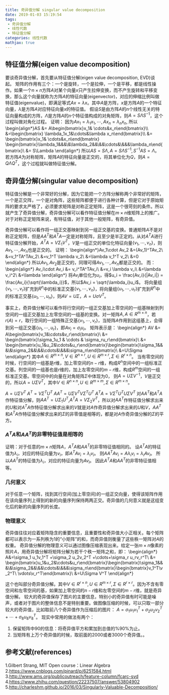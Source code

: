 ```yaml
---
title: 奇异值分解 singular value decomposition
date: 2019-01-03 15:19:54
tags:
 - 奇异值分解
 - 线性代数
 - 特征值分解
categories: 线性代数
mathjax: true
---
```


## 特征值分解(eigen value decomposition)
要谈奇异值分解，首先要从特征值分解(eigen value decomposition, EVD)谈起。
矩阵的作用有三个：一个是旋转，一个是拉伸，一个是平移，都是线性操作。如果一个$n\times n$方阵$A$对某个向量$x$只产生拉伸变换，而不产生旋转和平移变换，那么这个向量就称为方阵$A$的特征向量(eigenvector)，对应的伸缩比例叫做特征值(eigenvalue)，即满足等式$Ax = \lambda x$。其中$A$是方阵，$x$是方阵$A$的一个特征向量，$\lambda$是方阵$A$对应特征向量$x$的特征值。
假设$S$是由方阵$A$的$n$个线性无关的特征向量构成的方阵，$\Lambda$是方阵$A$的$n$个特征值构成的对角矩阵，则$A=S\Lambda S^{-1}$，这个过程叫做对角化过程。
证明：
因为$Ax_1 = \lambda_1 x_1,\cdots,Ax_n = \lambda_n x_n$,
所以
\begin{align\*}AS &= A\begin{bmatrix}x_1& \cdots&x_n\end{bmatrix}\\\\
&=\begin{bmatrix} \lambda_1x_1&\cdots&\lambda x_n\end{bmatrix}\\\\
&= \begin{bmatrix}x_1& \cdots&x_n\end{bmatrix} \begin{bmatrix}\lambda_1&&&\\&\lambda_2&&\\&&\cdots&\\&&&\lambda_n\end{bmatrix}\\
&= S\Lambda
\end{align\*}
所以$AS=S\Lambda, A=S\Lambda S^{-1}, S^{-1}AS=\Lambda$。
若方阵$A$为对称矩阵，矩阵$A$的特征向量是正交的，将其单位化为$Q$，则$A=Q\Lambda Q^T$，这个过程就叫做特征值分解。

## 奇异值分解(singular value decomposition)
特征值分解是一个非常好的分解，因为它能把一个方阵分解称两个非常好的矩阵，一个是正交阵，一个是对角阵，这些矩阵都便于进行各种计算，但是它对于原始矩阵的要求太严格了，必须要求矩阵是对称正定矩阵，这是一个很苛刻的条件。所以就产生了奇异值分解，奇异值分解可以看作特征值分解在$m\times n$维矩阵上的推广。对于对称正定矩阵来说，有特征值，对于其他一般矩阵，有奇异值。

奇异值分解可以看作将一组正交基映射到另一组正交基的变换。普通矩阵$A$不是对称正定矩阵，但是$AA^T$和$A^TA$一定是对称矩阵，且至少是半正定的。从对$A^TA$进行特征值分解开始，$A^TA=V\Sigma_1V^T$，$V$是一组正交的单位化特征向量$\{v_1,\cdots,v_n\}$，则$Av_1,\cdots,Av_n$也是正交的。
证明：
\begin{align\*}Av_1\cdot Av_2 &=(Av_1)^TAv_2\\
&=v_1^TA^TAv_2\\
&=v_1^T \lambda v_2\\
&=\lambda v_1^T v_2\\
&=0
\end{align\*}
所以$Av_1,Av_2$是正交的，同理可得$Av_1,\cdots,Av_n$都是正交的。
而：
\begin{align\*}
Av_i\cdot Av_i &= v_i^TA^TAv_i\\
&=v_i \lambda v_i\\
&=\lambda v_i^2\\
&=\lambda
\end{align\*}
将$Av_i$单位化为$u_i$，得$u_i = \frac{Av_i}{|Av_i|} = \frac{Av_i}{\sqrt{\lambda_i}}$，所以$Av_i = \sqrt{\lambda_i}u_i$。
将向量组$\{v_1,\cdots,v_r\}$扩充到$R^n$中的标准正交基$\{v_1,\cdots,v_n\}$，将向量组$\{u_1,\cdots,u_r\}$扩充到$R^n$中的标准正交基$\{u_1,\cdots,u_n\}$，则$AV = U\Sigma$，$A=U\sigma V^T$。

事实上，奇异值分解可以看作将行空间的一组正交基加上零空间的一组基映射到列空间的一组正交基加上左零空间的一组基的变换。对一矩阵$A,A\in R^{m\times n}$，若$r(A)=r$，取行空间的一组特殊正交基$\{v_1,\cdots,v_r\}$，当矩阵$A$作用到这组基上，会得到另一组正交基$\{u_1,\cdots,u_r\}$，即$Av_i = \sigma_iu_i$。
矩阵表示是：
\begin{align\*}
AV &= A\begin{bmatrix}v_1&\cdots&v_r\end{bmatrix}\\
&= \begin{bmatrix}\sigma_1u_1 & \cdots & \sigma_ru_r\end{bmatrix}\\
&= \begin{bmatrix}u_1&u_2&\cdots&u_r\end{bmatrix}\begin{bmatrix}\sigma_1&&&\\&\sigma_2&&\\&&\cdots&\\&&&\sigma_n\end{bmatrix}\\
&=U\Sigma
\end{align\*}
其中$A\in R^{m\times n}, V\in R^{n\times r},U\in R^{m\times r}, \Sigma \in R^{r\times n}$。
当有零空间的时候，行空间的一组基是$r$维，加上零空间的$n-r$维，构成$R^n$空间中的一组标准正交基。列空间的一组基也是$r$维的，加上左零空间的$m-r$维，构成$R^m$空间的一组标准正交基。零空间中的向量在对角矩阵$\Sigma$中体现为$0$，
则$A=U\Sigma V^{-1}$，$V$是正交的，所以$A=U\Sigma V^T$，其中$V\in R^{n\times n}, U\in R^{m\times m}, \Sigma \in R^{m\times n}$。

$A=U\Sigma V^T$
$A^T = V\Sigma^TU^T$
$AA^T = U\Sigma V^TV\Sigma^TU^T$
$A^TA = V\Sigma^TU^TU\Sigma V^T$
对$AA^T$和$A^TA$作特征值分解，则$AA^T = U\Sigma_1U^T$,$A^TA=V\Sigma_2V^T$，所以对$AA^T$作特征值分解求出来的$U$和对$A^TA$作特征值分解求出来的$V$就是对$A$作奇异值分解求出来的$U$和$V$，$AA^T$和$A^TA$作特征值分解求出来的$\Sigma$的非零值是相等的，都是对$A$作奇异值分解的$\Sigma$的平方。

### $A^TA$和$AA^T$的非零特征值是相等的
证明：对于任意的$m\times n$矩阵$A$，$A^TA$和$AA^T$的非零特征值相同的。 设$A^TA$的特征值为$\lambda_i$，对应的特征向量为$v_i$，即$A^TAv_i = \lambda_i v_i$。
则$AA^T Av_i = A\lambda_iv_i = \lambda_i Av_i$。
所以$AA^T$的特征值为$\lambda_i$，对应的特征向量为$Av_i$。
因此$A^TA$和$AA^T$的非零特征值相等。

### 几何意义
对于任意一个矩阵，找到其行空间(加上零空间)的一组正交向量，使得该矩阵作用在该向量序列上得到的新的向量序列保持两两正交。奇异值的几何意义就是这组变化后的新的向量序列的长度。

### 物理意义
奇异值往往对应着矩阵隐含的重要信息，且重要性和奇异值大小正相关。每个矩阵都可以表示为一系列秩为$1$的“小矩阵”的和，而奇异值则衡量了这些秩一矩阵对$A$的权重。
奇异值分解的物理意义可以通过图像压缩表现出来。给定一张$m\times n$像素的照片$A$，用奇异值分解将矩阵分解为若干个秩一矩阵之和，即：
\begin{align\*}
A&=\sigma_1 u_1v_1^T +\sigma_2 u_2v_2^T +\cdots+\sigma_r u_rv_r^T\\
&= \begin{bmatrix}u_1&u_2&\cdots&u_r\end{bmatrix}\begin{bmatrix}\sigma_1&&&\\&\sigma_2&&\\&&\cdots&\\&&&\sigma_n\end{bmatrix}\begin{bmatrix}v_1^T\\v_2^T\\ \vdots\\v_r^T\end{bmatrix}\\
&=U\Sigma V^T
\end{align\*}

这个也叫部分奇异值分解。其中$V\in R^{r\times n}, U\in R^{m\times r}, \Sigma \in R^{r\times r}$。因为不含有零空间和左零空间的基，如果加上零空间的$n-r$维和左零空间的$m-r$维，就是奇异值分解。
较大的奇异值保存了图片的主要信息，特别小的奇异值有时可能是噪声，或者对于图片的整体信息不是特别重要。做图像压缩的时候，可以只取一部分较大的奇异值，比如取前八个奇异值作为压缩后的图片：
$A = \sigma_1 u_1v_1^T +\sigma_2 u_2v_2^T + \cdots + \sigma_8 u_8v_8^T$。
现实中常用的做法有两个：
1. 保留矩阵中$90%$的信息：将奇异值平方和累加到总值的%90%为止。
2. 当矩阵有上万个奇异值的时候，取前面的$2000$或者$3000$个奇异值。。

## 参考文献(references)
1.Gilbert Strang, MIT Open course：Linear Algebra
2.https://www.cnblogs.com/pinard/p/6251584.html
3.http://www.ams.org/publicoutreach/feature-column/fcarc-svd
4.https://www.zhihu.com/question/22237507/answer/53804902
5.http://charleshm.github.io/2016/03/Singularly-Valuable-Decomposition/
